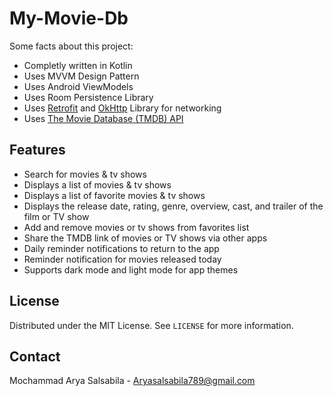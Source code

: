 # My-Movie-Db

Some facts about this project:

- Completly written in Kotlin
- Uses MVVM Design Pattern
- Uses Android ViewModels
- Uses Room Persistence Library
- Uses [Retrofit](https://square.github.io/retrofit/) and [OkHttp](https://square.github.io/okhttp/) Library for networking
- Uses [The Movie Database (TMDB) API](https://www.themoviedb.org/documentation/api)

## Features

- Search for movies & tv shows
- Displays a list of movies & tv shows
- Displays a list of favorite movies & tv shows
- Displays the release date, rating, genre, overview, cast, and trailer of the film or TV show
- Add and remove movies or tv shows from favorites list
- Share the TMDB link of movies or TV shows via other apps
- Daily reminder notifications to return to the app
- Reminder notification for movies released today
- Supports dark mode and light mode for app themes

## License

Distributed under the MIT License. See `LICENSE` for more information.

## Contact

Mochammad Arya Salsabila - Aryasalsabila789@gmail.com
